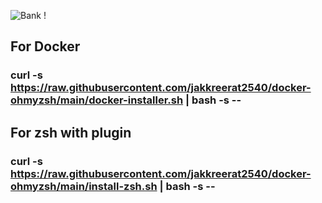 ![Bank !](https://images.unsplash.com/photo-1629654297299-c8506221ca97?ixlib=rb-1.2.1&ixid=MnwxMjA3fDB8MHxwaG90by1wYWdlfHx8fGVufDB8fHx8&auto=format&fit=crop&w=1974&q=80)

## For Docker 
### curl -s **https://raw.githubusercontent.com/jakkreerat2540/docker-ohmyzsh/main/docker-installer.sh** | bash -s --

## For zsh with plugin 

### curl -s **https://raw.githubusercontent.com/jakkreerat2540/docker-ohmyzsh/main/install-zsh.sh** | bash -s --

